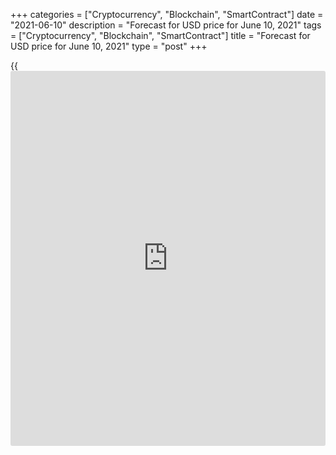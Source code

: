 +++
categories = ["Cryptocurrency", "Blockchain", "SmartContract"]
date = "2021-06-10"
description = "Forecast for USD price for June 10, 2021"
tags = ["Cryptocurrency", "Blockchain", "SmartContract"]
title = "Forecast for USD price for June 10, 2021"
type = "post"
+++

{{<iframe id="large-banner" src="https://www.bounty.group/#slide=28.0" width="100%" height="600" scrolling="no" style="border: 0px solid rgb(216, 221, 230); border-radius: 3px;">}}

2021-06-10

2021-06-10

Dollar on the redline. Forecast as of 10.06.2021Dmitri Demidenko

June 10 is one of those days when Forex is ruled by emotions and not by
logic. The US inflation publication and a press conference following the
ECB's meeting are scheduled for the same time. That intensifies the risk
of a volatility surge. How should we behave in this situation? Let’s
make a trading plan for the [EURUSD][1].

## Fundamental forecast for dollar for today

If the hill will not come to Mahomet, Mahomet will go to the hill. Tired
of waiting for their opponents' attack ahead of the US inflation
publication and the ECB's meeting, [EURUSD][1] bulls decided to take
action themselves. [Just as I expected,][2] they weren't strong enough
to overcome resistance at 1.222. Rushing in is a foolish idea -- the
euro/dollar quotes returned fast to their start position, and traders
are ready to act, anticipating a hot Thursday today.

According to Bloomberg's estimates, consumer prices will grow from 4.2%
to 4.7% in May, but that will hardly change the Fed's stand. The Central
bank still has a reason to think that a jump in inflation is temporary.
In theory, a big gap between the pre-pandemic and current employment
rates should result in stagnant wages as employers have a big choice. In
practice, it’s the other way round. Fearing the pandemic and financial
stimuli, the labor market is recovering slower than the economy, and
employers have to raise compensation. So, average wages grew faster than
expected in April and June.

### US average wages



 _Source: Bloomberg._

The current recession clearly shows the difference between theory and
practice and thus adds to market uncertainty. Bloomberg is checking
again the patterns of ex-Chair of the Federal Reserve Ben Bernanke that
say inflation will rise to 4.7-4.8% in the coming months and then slow
down. How will that really be? Also, that pattern doesn't exclude that
CPI will reach 5.5% and then drop to 5% by the end of the year.

### Projected inflation in the US



 _Source: Bloomberg._

So, no one knows what will happen with inflation and if its boost is
temporary. That complicates decision making on Forex. The situation gets
even more complicated as the US May inflation data will be released when
Christine Lagarde's press conference starts.

The ECB will probably increase the volume of bond purchases compared
with the beginning of the year and upgrade GDP, employment, and
inflation forecasts. Still, it may believe inflation won't reach the aim
of 2% in 2022-2023. The ECB's president will emphasize the temporary
nature of consumer prices growth and the need to preserve favorable
financing conditions. Thus, she will say scaling back the PEPP is too
early.

Using dove rhetoric, Lagarde will try to offset the most optimistic
forecasts and thus stop [EURUSD][1] bulls. Will she manage to do it?

### Trading plan for [EURUSD][1] for today

I think we should be ready for the [EURUSD][1]'s going on a roller
coaster. To open trades on breakouts is very dangerous in this
situation. It's best to let the market react and open positions at the
end of Lagarde's conference. The level of 1.218 will be a kind of
redline for the pair.





## Price chart of EURUSD in real time mode

The content of this article reflects the author’s opinion and does not
necessarily reflect the official position of LiteForex. The material
published on this page is provided for informational purposes only and
should not be considered as the provision of investment advice for the
purposes of Directive 2004/39/EC.

Rate this article:

{{value}}

( {{count}} {{title}} )

   1. my.liteforex.com/trading/chart?symbol=EURUSD&returnUrl=true
   2. lite.forex/blog/analysts-opinions/leave-the-euro-alone-forecast-as-of-08062021/